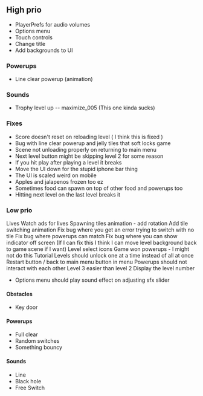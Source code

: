 ## High prio

- PlayerPrefs for audio volumes
- Options menu
- Touch controls
- Change title
- Add backgrounds to UI

### Powerups

- Line clear powerup (animation)

### Sounds

- Trophy level up -- maximize_005 (This one kinda sucks)

### Fixes

- Score doesn't reset on reloading level ( I think this is fixed )
- Bug with line clear powerup and jelly tiles that soft locks game
- Scene not unloading properly on returning to main menu
- Next level button might be skipping level 2 for some reason
- If you hit play after playing a level it breaks
- Move the UI down for the stupid iphone bar thing
- The UI is scaled weird on mobile
- Apples and jalapenos frozen too ez
- Sometimes food can spawn on top of other food and powerups too
- Hitting next level on the last level breaks it

### Low prio

Lives
Watch ads for lives
Spawning tiles animation - add rotation
Add tile switching animation
Fix bug where you get an error trying to switch with no tile
Fix bug where powerups can match
Fix bug where you can show indicator off screen (If I can fix this I think I can move level background back to game scene if I want)
Level select icons
Game won powerups - I might not do this
Tutorial
Levels should unlock one at a time instead of all at once
Restart button / back to main menu button in menu
Powerups should not interact with each other
Level 3 easier than level 2
Display the level number

- Options menu should play sound effect on adjusting sfx slider

#### Obstacles

- Key door

#### Powerups

- Full clear
- Random switches
- Something bouncy

#### Sounds

- Line
- Black hole
- Free Switch
